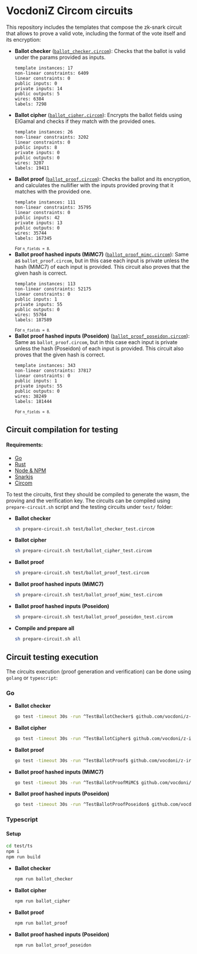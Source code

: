 # VocdoniZ Circom circuits

This repository includes the templates that compose the zk-snark circuit that allows to prove a valid vote, including the format of the vote itself and its encryption:
 * **Ballot checker** ([`ballot_checker.circom`](./circuits/ballot_checker.circom)): Checks that the ballot is valid under the params provided as inputs.
    ```
    template instances: 17
    non-linear constraints: 6409
    linear constraints: 0
    public inputs: 0
    private inputs: 14
    public outputs: 5
    wires: 6384
    labels: 7298
    ```
 * **Ballot cipher** ([`ballot_cipher.circom`](./circuits/ballot_cipher.circom)): Encrypts the ballot fields using ElGamal and checks if they match with the provided ones.
    ```
    template instances: 26
    non-linear constraints: 3202
    linear constraints: 0
    public inputs: 8
    private inputs: 0
    public outputs: 0
    wires: 3207
    labels: 19411
    ```
 * **Ballot proof** ([`ballot_proof.circom`](./circuits/ballot_proof.circom)): Checks the ballot and its encryption, and calculates the nullifier with the inputs provided proving that it matches with the provided one.
    ```
    template instances: 111
    non-linear constraints: 35795
    linear constraints: 0
    public inputs: 42
    private inputs: 13
    public outputs: 0
    wires: 35744
    labels: 167345
    ```
    <small>For `n_fields = 8`.</small>
 * **Ballot proof hashed inputs (MiMC7)** ([`ballot_proof_mimc.circom`](./circuits/ballot_proof_mimc.circom)): Same as `ballot_proof.circom`, but in this case each input is private unless the hash (MiMC7) of each input is provided. This circuit also proves that the given hash is correct.
    ```
    template instances: 113
    non-linear constraints: 52175
    linear constraints: 0
    public inputs: 1
    private inputs: 55
    public outputs: 0
    wires: 55764
    labels: 187589
    ```
    <small>For `n_fields = 8`.</small>
 * **Ballot proof hashed inputs (Poseidon)** ([`ballot_proof_poseidon.circom`](./circuits/ballot_proof_poseidon.circom)): Same as `ballot_proof.circom`, but in this case each input is private unless the hash (Poseidon) of each input is provided. This circuit also proves that the given hash is correct.
    ```
    template instances: 343
    non-linear constraints: 37817
    linear constraints: 0
    public inputs: 1
    private inputs: 55
    public outputs: 0
    wires: 38249
    labels: 181444
    ```
    <small>For `n_fields = 8`.</small>

## Circuit compilation for testing 

#### Requirements:
 * [Go](https://go.dev/)
 * [Rust](https://www.rust-lang.org/)
 * [Node & NPM](https://nodejs.org/)
 * [Snarkjs](https://github.com/iden3/snarkjs)
 * [Circom](https://docs.circom.io/)

To test the circuits, first they should be compiled to generate the wasm, the proving and the verification key. The circuits can be compiled using `prepare-circuit.sh` script and the testing circuits under `test/` folder:

* **Ballot checker**
    ```sh 
    sh prepare-circuit.sh test/ballot_checker_test.circom
    ```

* **Ballot cipher**
    ```sh 
    sh prepare-circuit.sh test/ballot_cipher_test.circom
    ```

* **Ballot proof**
    ```sh 
    sh prepare-circuit.sh test/ballot_proof_test.circom
    ```

* **Ballot proof hashed inputs (MiMC7)**
    ```sh 
    sh prepare-circuit.sh test/ballot_proof_mimc_test.circom
    ```

* **Ballot proof hashed inputs (Poseidon)**
    ```sh 
    sh prepare-circuit.sh test/ballot_proof_poseidon_test.circom
    ```

* **Compile and prepare all**

    ```sh
    sh prepare-circuit.sh all
    ```

## Circuit testing execution

The circuits execution (proof generation and verification) can be done using `golang` or `typescript`:

### Go

* **Ballot checker**
    ```sh 
    go test -timeout 30s -run ^TestBallotChecker$ github.com/vocdoni/z-ircuits/test -v -count=1
    ```

* **Ballot cipher**
    ```sh 
    go test -timeout 30s -run ^TestBallotCipher$ github.com/vocdoni/z-ircuits/test -v -count=1
    ```

* **Ballot proof**
    ```sh 
    go test -timeout 30s -run ^TestBallotProof$ github.com/vocdoni/z-ircuits/test -v -count=1
    ```

* **Ballot proof hashed inputs (MiMC7)**
    ```sh 
    go test -timeout 30s -run ^TestBallotProofMiMC$ github.com/vocdoni/z-ircuits/test -v -count=1
    ```

* **Ballot proof hashed inputs (Poseidon)**
    ```sh 
    go test -timeout 30s -run ^TestBallotProofPoseidon$ github.com/vocdoni/z-ircuits/test -v -count=1
    ```

### Typescript

#### Setup
```sh
cd test/ts
npm i
npm run build
```

* **Ballot checker**
    ```sh 
    npm run ballot_checker
    ```

* **Ballot cipher**
    ```sh 
    npm run ballot_cipher
    ```

* **Ballot proof**
    ```sh 
    npm run ballot_proof
    ```

* **Ballot proof hashed inputs (Poseidon)**
    ```sh 
    npm run ballot_proof_poseidon
    ```
